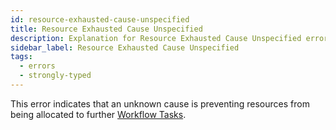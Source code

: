 ```yaml
---
id: resource-exhausted-cause-unspecified
title: Resource Exhausted Cause Unspecified
description: Explanation for Resource Exhausted Cause Unspecified error message, and how to fix it.
sidebar_label: Resource Exhausted Cause Unspecified
tags:
  - errors
  - strongly-typed
---
```


This error indicates that an unknown cause is preventing resources from being allocated to further [Workflow Tasks](/tasks#workflow-task).

<!--TODO: more info needed -->
